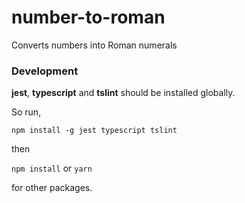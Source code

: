 # number-to-roman
Converts numbers into Roman numerals

### Development

__jest__, __typescript__ and __tslint__ should be installed globally.

So run, 

`npm install -g jest typescript tslint`

then 

`npm install` or `yarn`

for other packages.

